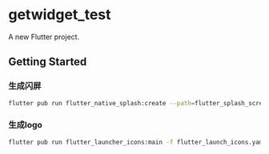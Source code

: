 # getwidget_test

A new Flutter project.

## Getting Started
### 生成闪屏
```sh
flutter pub run flutter_native_splash:create --path=flutter_splash_screen.yaml
```
### 生成logo
```sh
flutter pub run flutter_launcher_icons:main -f flutter_launch_icons.yaml
```